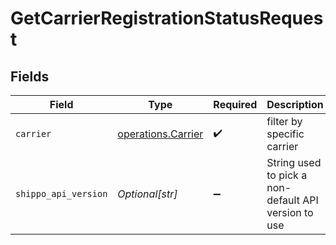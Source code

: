 # GetCarrierRegistrationStatusRequest


## Fields

| Field                                                    | Type                                                     | Required                                                 | Description                                              | Example                                                  |
| -------------------------------------------------------- | -------------------------------------------------------- | -------------------------------------------------------- | -------------------------------------------------------- | -------------------------------------------------------- |
| `carrier`                                                | [operations.Carrier](../../models/operations/carrier.md) | :heavy_check_mark:                                       | filter by specific carrier                               |                                                          |
| `shippo_api_version`                                     | *Optional[str]*                                          | :heavy_minus_sign:                                       | String used to pick a non-default API version to use     | 2018-02-08                                               |